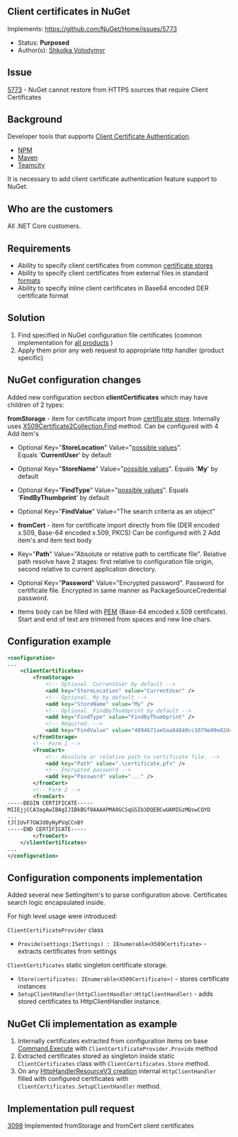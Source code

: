## Client certificates in NuGet

Implements: https://github.com/NuGet/Home/issues/5773
* Status: **Purposed**
* Author(s): [Shkolka Volodymyr](https://github.com/BlackGad)

## Issue

[5773](https://github.com/NuGet/Home/issues/5773) - NuGet cannot restore from HTTPS sources that require Client Certificates

## Background

Developer tools that supports [Client Certificate Authentication](https://blogs.msdn.microsoft.com/kaushal/2015/05/27/client-certificate-authentication-part-1/).
* [NPM](https://docs.npmjs.com/misc/config#cert)
* [Maven](https://maven.apache.org/guides/mini/guide-repository-ssl.html)
* [Teamcity](https://www.jetbrains.com/help/teamcity/using-https-to-access-teamcity-server.html#UsingHTTPStoaccessTeamCityserver-ConfiguringJVMforauthenticationwithclientcertificate)

It is necessary to add client certificate authentication feature support to NuGet.

## Who are the customers

All .NET Core customers.

## Requirements

* Ability to specify client certificates from common [certificate stores](https://docs.microsoft.com/en-us/dotnet/framework/wcf/feature-details/working-with-certificates#certificate-stores)
* Ability to specify client certificates from external files in standard [formats](https://en.wikipedia.org/wiki/X.509#Certificate_filename_extensions)
* Ability to specify inline client certificates in Base64 encoded DER certificate format

## Solution

1) Find specified in NuGet configuration file certificates (common implementation for [all products](https://github.com/NuGet/NuGet.Client/tree/dev/src/NuGet.Core/NuGet.Configuration) )
2) Apply them prior any web request to appropriate http handler (product specific)

## NuGet configuration changes

Added new configuration section **clientCertificates** which may have children of 2 types:

**fromStorage** - item for certificate import from [certificate store](https://docs.microsoft.com/en-us/dotnet/framework/wcf/feature-details/working-with-certificates#certificate-stores). Internally uses [X509Certificate2Collection.Find](https://docs.microsoft.com/en-us/dotnet/api/system.security.cryptography.x509certificates.x509certificate2collection.find?view=netframework-4.8#System_Security_Cryptography_X509Certificates_X509Certificate2Collection_Find_System_Security_Cryptography_X509Certificates_X509FindType_System_Object_System_Boolean_) method.
Can be configured with 4 Add item's

- Optional Key="**StoreLocation**" Value="[possible values](https://docs.microsoft.com/en-us/dotnet/api/system.security.cryptography.x509certificates.storelocation?view=netframework-4.8#fields)".  
Equals '**CurrentUser**' by default
- Optional Key="**StoreName**" Value="[possible values](https://docs.microsoft.com/en-us/dotnet/api/system.security.cryptography.x509certificates.storename?view=netframework-4.8#fields)". 
Equals '**My**' by default
- Optional Key="**FindType**" Value="[possible values](https://docs.microsoft.com/en-us/dotnet/api/system.security.cryptography.x509certificates.x509findtype?view=netframework-4.8#fields)". 
Equals '**FindByThumbprint**' by default
- Optional Key="**FindValue**" Value="The search criteria as an object"

- **fromCert** - item for certificate import directly from file (DER encoded x.509, Base-64 encoded x.509, PKCS)
Can be configured with 2 Add item's and item text body

- Key="**Path**" Value="Absolute or relative path to certificate file". Relative path resolve have 2 stages: first relative to configuration file origin, second relative to current application directory.
- Optional Key="**Password**" Value="Encrypted password". Password for certificate file. Encrypted in same manner as PackageSourceCredential password.
- Items body can be filled with [PEM](https://en.wikipedia.org/wiki/Privacy-Enhanced_Mail) (Base-64 encoded x.509 certificate). Start and end of text are trimmed from spaces and new line chars.

## Configuration example

```xml
<configuration>
...
    <clientCertificates>	
        <fromStorage>
            <!-- Optional. CurrentUser by default -->
            <add key="StoreLocation" value="CurrentUser" />
            <!-- Optional. My by default -->
            <add key="StoreName" value="My" />
            <!-- Optional. FindByThumbprint by default -->
            <add key="FindType" value="FindByThumbprint" />
            <!-- Required. -->
            <add key="FindValue" value="4894671ae5aa84840cc1079e89e82d426bc24ec6" />
        </fromStorage>
        <!-- Form 1 -->
        <fromCert>
            <!-- Absolute or relative path to certificate file. -->
            <add key="Path" value=".\certificate.pfx" />
            <!-- Encrypted password -->
            <add key="Password" value="..." />
        </fromCert>
        <!-- Form 2 -->
        <fromCert>
-----BEGIN CERTIFICATE-----
MIIEjjCCA3agAwIBAgIJIBkBGf8AAAAPMA0GCSqGSIb3DQEBCwUAMIGzMQswCQYD
...
tJl1UvF7GWJd0yNyPVqCCnBY
-----END CERTIFICATE-----
        </fromCert>
    </clientCertificates>
...
</configuration>
```

## Configuration components implementation

Added several new SettingItem's to parse configuration above. Certificates search logic encapsulated inside.

For high level usage were introduced:

`ClientCertificateProvider` class
* `Provide(settings:ISettings) : IEnumerable<X509Certificate>` - extracts certificates from settings

`ClientCertificates` static singleton certificate storage.
* `Store(certificates: IEnumerable<X509Certificate>)` - stores certificate instances
* `SetupClientHandler(httpClientHandler:HttpClientHandler)` - adds stored certificates to HttpClientHandler instance. 

## NuGet Cli implementation as example

1) Internally certificates extracted from configuration items on base [Command.Execute](https://github.com/NuGet/NuGet.Client/blob/d4f53c3e523493fcbe35c537cb004e9a3e228abd/src/NuGet.Clients/NuGet.CommandLine/Commands/Command.cs) with `ClientCertificateProvider.Provide` method
2) Extracted certificates stored as singleton inside static `ClientCertificates` class with `ClientCertificates.Store` method.
2) On any [HttpHandlerResourceV3 creation](https://github.com/NuGet/NuGet.Client/blob/d4f53c3e523493fcbe35c537cb004e9a3e228abd/src/NuGet.Core/NuGet.Protocol/HttpSource/HttpHandlerResourceV3Provider.cs) internal `HttpClientHandler` filled with configured certificates with `ClientCertificates.SetupClientHandler` method.

## Implementation pull request

[3098](https://github.com/NuGet/NuGet.Client/pull/3098) Implemented fromStorage and fromCert client certificates
